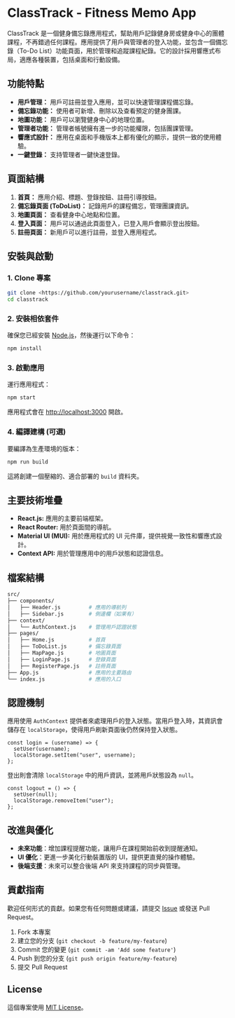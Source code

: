 # ClassTrack - Fitness Memo App

ClassTrack 是一個健身備忘錄應用程式，幫助用戶記錄健身房或健身中心的團體課程，不再錯過任何課程。應用提供了用戶與管理者的登入功能，並包含一個備忘錄（To-Do List）功能頁面，用於管理和追蹤課程紀錄。它的設計採用響應式布局，適應各種裝置，包括桌面和行動設備。

## 功能特點

- **用戶管理：** 用戶可註冊並登入應用，並可以快速管理課程備忘錄。
- **備忘錄功能：** 使用者可新增、刪除以及查看預定的健身團課。
- **地圖功能：** 用戶可以瀏覽健身中心的地理位置。
- **管理者功能：** 管理者帳號擁有進一步的功能權限，包括團課管理。
- **響應式設計：** 應用在桌面和手機版本上都有優化的顯示，提供一致的使用體驗。
- **一鍵登錄：** 支持管理者一鍵快速登錄。

## 頁面結構

1. **首頁：** 應用介紹、標題、登錄按鈕、註冊引導按鈕。
2. **備忘錄頁面 (ToDoList)：** 記錄用戶的課程備忘，管理團課資訊。
3. **地圖頁面：** 查看健身中心地點和位置。
4. **登入頁面：** 用戶可以通過此頁面登入，已登入用戶會顯示登出按鈕。
5. **註冊頁面：** 新用戶可以進行註冊，並登入應用程式。

## 安裝與啟動

### 1. Clone 專案

```bash
git clone <https://github.com/yourusername/classtrack.git>
cd classtrack

```

### 2. 安裝相依套件

確保您已經安裝 [Node.js](https://nodejs.org/)，然後運行以下命令：

```bash
npm install

```

### 3. 啟動應用

運行應用程式：

```bash
npm start

```

應用程式會在 [http://localhost:3000](http://localhost:3000/) 開啟。

### 4. 編譯建構 (可選)

要編譯為生產環境的版本：

```bash
npm run build

```

這將創建一個壓縮的、適合部署的 `build` 資料夾。

## 主要技術堆疊

- **React.js:** 應用的主要前端框架。
- **React Router:** 用於頁面間的導航。
- **Material UI (MUI):** 用於應用程式的 UI 元件庫，提供視覺一致性和響應式設計。
- **Context API:** 用於管理應用中的用戶狀態和認證信息。

## 檔案結構

```bash
src/
├── components/
│   ├── Header.js         # 應用的導航列
│   ├── Sidebar.js        # 側邊欄（如果有）
├── context/
│   └── AuthContext.js    # 管理用戶認證狀態
├── pages/
│   ├── Home.js           # 首頁
│   ├── ToDoList.js       # 備忘錄頁面
│   ├── MapPage.js        # 地圖頁面
│   ├── LoginPage.js      # 登錄頁面
│   ├── RegisterPage.js   # 註冊頁面
├── App.js                # 應用的主要路由
└── index.js              # 應用的入口

```

## 認證機制

應用使用 `AuthContext` 提供者來處理用戶的登入狀態。當用戶登入時，其資訊會儲存在 `localStorage`，使得用戶刷新頁面後仍然保持登入狀態。

```
const login = (username) => {
  setUser(username);
  localStorage.setItem("user", username);
};

```

登出則會清除 `localStorage` 中的用戶資訊，並將用戶狀態設為 `null`。

```
const logout = () => {
  setUser(null);
  localStorage.removeItem("user");
};

```

## 改進與優化

- **未來功能**：增加課程提醒功能，讓用戶在課程開始前收到提醒通知。
- **UI 優化**：更進一步美化行動裝置版的 UI，提供更直覺的操作體驗。
- **後端支援**：未來可以整合後端 API 來支持課程的同步與管理。

## 貢獻指南

歡迎任何形式的貢獻。如果您有任何問題或建議，請提交 [Issue](https://github.com/yourusername/classtrack/issues) 或發送 Pull Request。

1. Fork 本專案
2. 建立您的分支 (`git checkout -b feature/my-feature`)
3. Commit 您的變更 (`git commit -am 'Add some feature'`)
4. Push 到您的分支 (`git push origin feature/my-feature`)
5. 提交 Pull Request

## License

這個專案使用 [MIT License](https://www.notion.so/LICENSE)。